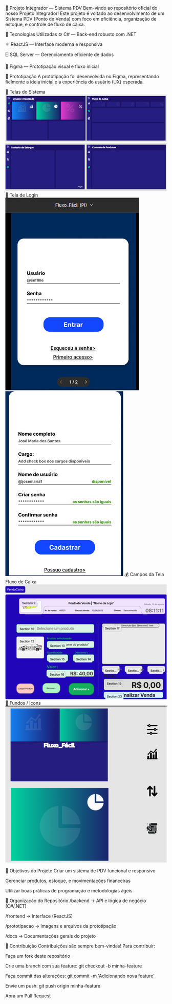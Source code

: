 🧠 Projeto Integrador — Sistema PDV
Bem-vindo ao repositório oficial do nosso Projeto Integrador!
Este projeto é voltado ao desenvolvimento de um Sistema PDV (Ponto de Venda) com foco em eficiência, organização de estoque, e controle de fluxo de caixa.

🚀 Tecnologias Utilizadas
⚙️ C# — Back-end robusto com .NET

⚛️ ReactJS — Interface moderna e responsiva

🗄️ SQL Server — Gerenciamento eficiente de dados

🎨 Figma — Prototipação visual e fluxo inicial

📱 Prototipação
A prototipação foi desenvolvida no Figma, representando fielmente a ideia inicial e a experiência do usuário (UX) esperada.

📸 Telas do Sistema
![📸 Telas do Sistema](prototipacao/TelaInicialTelaVenda.png)
![📸 Telas Controle](prototipacao/TelasControle.png)
🔐 Tela de Login
![🔐 Tela de Login](prototipacao/Login.png)
![🔐 Tela de Cadastro](prototipacao/cadastro.png)
💰 Campos da Tela Fluxo de Caixa
![Fluxo de Caixa](prototipacao/CamposDaTelaCaixa.png)
🔐 Fundos / Icons
![Fluxo de Caixa](prototipacao/FundosIcons.png)

📌 Objetivos do Projeto
Criar um sistema de PDV funcional e responsivo

Gerenciar produtos, estoque, e movimentações financeiras

Utilizar boas práticas de programação e metodologias ágeis

📂 Organização do Repositório
/backend → API e lógica de negócio (C#/.NET)

/frontend → Interface (ReactJS)

/prototipacao → Imagens e arquivos da prototipação

/docs → Documentações gerais do projeto

🤝 Contribuição
Contribuições são sempre bem-vindas!
Para contribuir:

Faça um fork deste repositório

Crie uma branch com sua feature: git checkout -b minha-feature

Faça commit das alterações: git commit -m 'Adicionando nova feature'

Envie um push: git push origin minha-feature

Abra um Pull Request





